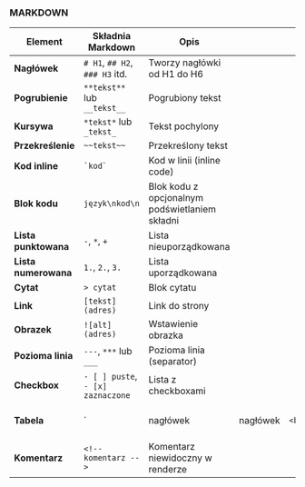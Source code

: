 ### MARKDOWN


| Element              | Składnia Markdown                 | Opis                                           |          |        |     |     |    |               |
| -------------------- | --------------------------------- | ---------------------------------------------- | -------- | ------ | --- | --- | -- | ------------- |
| **Nagłówek**         | `# H1`, `## H2`, `### H3` itd.    | Tworzy nagłówki od H1 do H6                    |          |        |     |     |    |               |
| **Pogrubienie**      | `**tekst**` lub `__tekst__`       | Pogrubiony tekst                               |          |        |     |     |    |               |
| **Kursywa**          | `*tekst*` lub `_tekst_`           | Tekst pochylony                                |          |        |     |     |    |               |
| **Przekreślenie**    | `~~tekst~~`                       | Przekreślony tekst                             |          |        |     |     |    |               |
| **Kod inline**       | `` `kod` ``                       | Kod w linii (inline code)                      |          |        |     |     |    |               |
| **Blok kodu**        | <pre>`język\nkod\n`</pre>         | Blok kodu z opcjonalnym podświetlaniem składni |          |        |     |     |    |               |
| **Lista punktowana** | `-`, `*`, `+`                     | Lista nieuporządkowana                         |          |        |     |     |    |               |
| **Lista numerowana** | `1.`, `2.`, `3.`                  | Lista uporządkowana                            |          |        |     |     |    |               |
| **Cytat**            | `> cytat`                         | Blok cytatu                                    |          |        |     |     |    |               |
| **Link**             | `[tekst](adres)`                  | Link do strony                                 |          |        |     |     |    |               |
| **Obrazek**          | `![alt](adres)`                   | Wstawienie obrazka                             |          |        |     |     |    |               |
| **Pozioma linia**    | `---`, `***` lub `___`            | Pozioma linia (separator)                      |          |        |     |     |    |               |
| **Checkbox**         | `- [ ] puste`, `- [x] zaznaczone` | Lista z checkboxami                            |          |        |     |     |    |               |
| **Tabela**           | \`                                | nagłówek                                       | nagłówek | `<br>` | --- | --- | \` | Tworzy tabelę |
| **Komentarz**        | `<!-- komentarz -->`              | Komentarz niewidoczny w renderze               |          |        |     |     |    |               |
